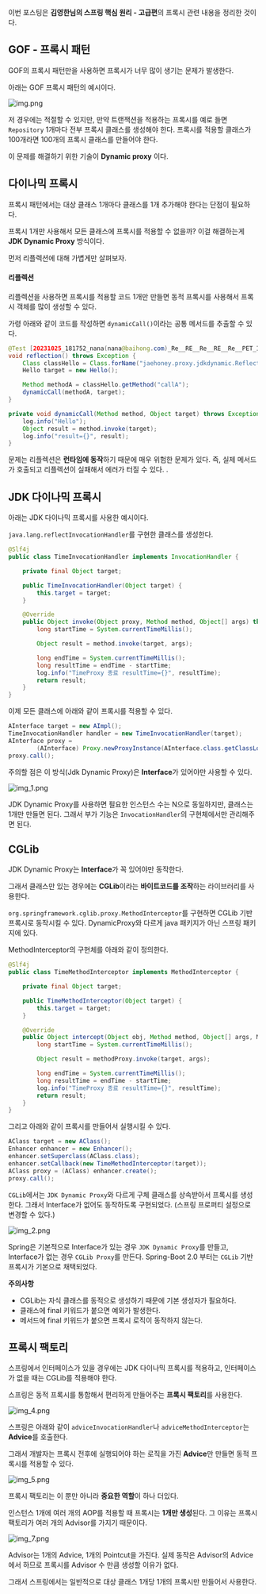 이번 포스팅은 **김영한님의 스프링 핵심 원리 - 고급편**의 프록시 관련 내용을 정리한 것이다.

## GOF - 프록시 패턴

GOF의 프록시 패턴만을 사용하면 프록시가 너무 많이 생기는 문제가 발생한다.

아래는 GOF 프록시 패턴의 예시이다.

![img.png](img.png)

저 경우에는 적절할 수 있지만, 만약 트랜잭션을 적용하는 프록시를 예로 들면 `Repository` 1개마다 전부 프록시 클래스를 생성해야 한다. 프록시를 적용할 클래스가 100개라면 100개의 프록시 클래스를 만들어야 한다.

이 문제를 해결하기 위한 기술이 **Dynamic proxy** 이다.

## 다이나믹 프록시

프록시 패턴에서는 대상 클래스 1개마다 클래스를 1개 추가해야 한다는 단점이 필요하다.

프록시 1개만 사용해서 모든 클래스에 프록시를 적용할 수 없을까? 이걸 해결하는게 **JDK Dynamic Proxy** 방식이다.

먼저 리플렉션에 대해 가볍게만 살펴보자.

#### 리플렉션
리플렉션을 사용하면 프록시를 적용할 코드 1개만 만들면 동적 프록시를 사용해서 프록시 객체를 많이 생성할 수 있다.

가령 아래와 같이 코드를 작성하면 `dynamicCall()`이라는 공통 메서드를 추출할 수 있다.

```java
@Test [20231025_181752_nana(nana@baihong.com)_Re__RE__Re__RE__Re__PET_INQUIRmail.eml](..%2F..%2F..%2F..%2FDownloads%2F20231025_181752_nana%28nana%40baihong.com%29_Re__RE__Re__RE__Re__PET_INQUIRmail.eml)
void reflection() throws Exception {
    Class classHello = Class.forName("jaehoney.proxy.jdkdynamic.ReflectionTest$Hello"); 
    Hello target = new Hello();

    Method methodA = classHello.getMethod("callA");
    dynamicCall(methodA, target);
}

private void dynamicCall(Method method, Object target) throws Exception {
    log.info("Hello");
    Object result = method.invoke(target);
    log.info("result={}", result);
}
```

문제는 리플렉션은 **런타임에 동작**하기 때문에 매우 위험한 문제가 있다. 즉, 실제 메서드가 호출되고 리플렉션이 실패해서 에러가 터질 수 있다. .

## JDK 다이나믹 프록시

아래는 JDK 다이나믹 프록시를 사용한 예시이다.

`java.lang.reflectInvocationHandler`를 구현한 클래스를 생성한다. 

```java
@Slf4j
public class TimeInvocationHandler implements InvocationHandler {

    private final Object target;

    public TimeInvocationHandler(Object target) {
        this.target = target;
    }

    @Override
    public Object invoke(Object proxy, Method method, Object[] args) throws Throwable {
        long startTime = System.currentTimeMillis();

        Object result = method.invoke(target, args);

        long endTime = System.currentTimeMillis();
        long resultTime = endTime - startTime;
        log.info("TimeProxy 종료 resultTime={}", resultTime);
        return result;
    }
}
```

이제 모든 클래스에 아래와 같이 프록시를 적용할 수 있다.

```java
AInterface target = new AImpl();
TimeInvocationHandler handler = new TimeInvocationHandler(target);
AInterface proxy =
        (AInterface) Proxy.newProxyInstance(AInterface.class.getClassLoader(), new class[] {AInterface.class}, handler);
proxy.call();
```

주의할 점은 이 방식(Jdk Dynamic Proxy)은 **Interface**가 있어야만 사용할 수 있다.

![img_1.png](img_1.png)

JDK Dynamic Proxy를 사용하면 필요한 인스턴스 수는 N으로 동일하지만, 클래스는 1개만 만들면 된다. 그래서 부가 기능은 `InvocationHandler`의 구현체에서만 관리해주면 된다.

## CGLib

JDK Dynamic Proxy는 **Interface**가 꼭 있어야만 동작한다.

그래서 클래스만 있는 경우에는 **CGLib**이라는 **바이트코드를 조작**하는 라이브러리를 사용한다.

`org.springframework.cglib.proxy.MethodInterceptor`를 구현하면 CGLib 기반 프록시로 동작시킬 수 있다. DynamicProxy와 다르게 java 패키지가 아닌 스프링 패키지에 있다.

MethodInterceptor의 구현체를 아래와 같이 정의한다.

```java
@Slf4j
public class TimeMethodInterceptor implements MethodInterceptor {

    private final Object target;

    public TimeMethodInterceptor(Object target) {
        this.target = target;
    }

    @Override
    public Object intercept(Object obj, Method method, Object[] args, MethodProxy methodProxy) throws Throwable {
        long startTime = System.currentTimeMillis();

        Object result = methodProxy.invoke(target, args);

        long endTime = System.currentTimeMillis();
        long resultTime = endTime - startTime;
        log.info("TimeProxy 종료 resultTime={}", resultTime);
        return result;
    }
}
```

그리고 아래와 같이 프록시를 만들어서 실행시킬 수 있다.

```java
AClass target = new AClass();
Enhancer enhancer = new Enhancer();
enhancer.setSuperclass(AClass.class);
enhancer.setCallback(new TimeMethodInterceptor(target));
AClass proxy = (AClass) enhancer.create();
proxy.call();
```

`CGLib`에서는 `JDK Dynamic Proxy`와 다르게 구체 클래스를 상속받아서 프록시를 생성한다. 그래서 Interface가 없어도 동작하도록 구현되었다. (스프링 프로퍼티 설정으로 변경할 수 있다.)

![img_2.png](img_2.png)

Spring은 기본적으로 Interface가 있는 경우  `JDK Dynamic Proxy`를 만들고, Interface가 없는 경우 `CGLib Proxy`를 만든다. Spring-Boot 2.0 부터는 `CGLib` 기반 프록시가 기본으로 채택되었다.

**주의사항**
- CGLib는 자식 클래스를 동적으로 생성하기 때문에 기본 생성자가 필요하다.
- 클래스에 final 키워드가 붙으면 예외가 발생한다.
- 메서드에 final 키워드가 붙으면 프록시 로직이 동작하지 않는다.

## 프록시 팩토리

스프링에서 인터페이스가 있을 경우에는 JDK 다이나믹 프록시를 적용하고, 인터페이스가 없을 때는 CGLib를 적용해야 한다.

스프링은 동적 프록시를 통합해서 편리하게 만들어주는 **프록시 팩토리**를 사용한다.

![img_4.png](img_4.png)

스프링은 아래와 같이 `adviceInvocationHandler`나 `adviceMethodInterceptor`는 **Advice**를 호출한다.

그래서 개발자는 프록시 전후에 실행되어야 하는 로직을 가진 **Advice**만 만들면 동적 프록시를 적용할 수 있다.

![img_5.png](img_5.png)

프록시 팩토리는 이 뿐만 아니라 **중요한 역할**이 하나 더있다.

인스턴스 1개에 여러 개의 AOP를 적용할 때 프록시는 **1개만 생성**된다. 그 이유는 프록시 팩토리가 여러 개의 Advisor를 가지기 때문이다.

![img_7.png](img_7.png)

Advisor는 1개의 Advice, 1개의 Pointcut을 가진다. 실제 동작은 Advisor의 Advice에서 하므로 프록시를 Advisor 수 만큼 생성할 이유가 없다.

그래서 스프링에서는 일반적으로 대상 클래스 1개당 1개의 프록시만 만들어서 사용한다.